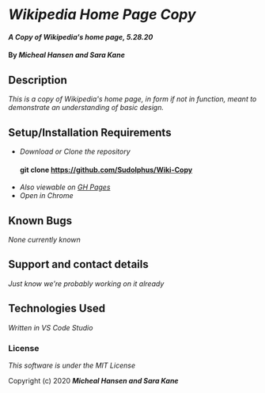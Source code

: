 # _Wikipedia Home Page Copy_

#### _A Copy of Wikipedia's home page, 5.28.20_

#### By _**Micheal Hansen and Sara Kane**_

## Description

_This is a copy of Wikipedia's home page, in form if not in function, meant to demonstrate an understanding of basic design._

## Setup/Installation Requirements

* _Download or Clone the repository_ 
  #### git clone https://github.com/Sudolphus/Wiki-Copy
* _Also viewable on [GH Pages](https://sudolphus.github.io/Wiki-Copy/)_
* _Open in Chrome_

## Known Bugs

_None currently known_

## Support and contact details

_Just know we're probably working on it already_

## Technologies Used

_Written in VS Code Studio_

### License

*This software is under the MIT License*

Copyright (c) 2020 **_Micheal Hansen and Sara Kane_**